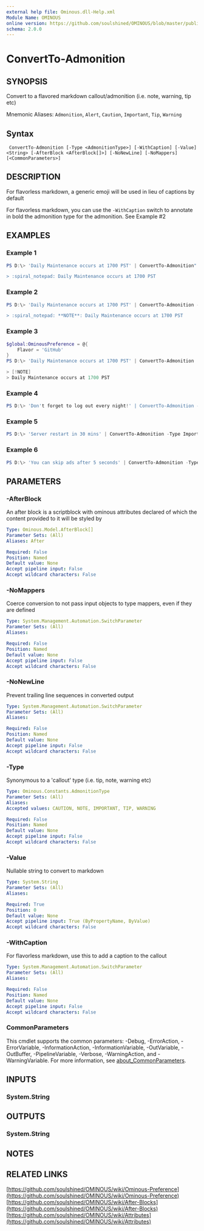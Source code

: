 ```yaml
---
external help file: Ominous.dll-Help.xml
Module Name: OMINOUS
online version: https://github.com/soulshined/OMINOUS/blob/master/publish/generate-docs/cmdlets/ConvertTo-Admonition.md
schema: 2.0.0
---
```


# ConvertTo-Admonition

## SYNOPSIS
Convert to a flavored markdown callout/admonition (i.e. note, warning, tip etc)

Mnemonic Aliases: `Admonition`, `Alert`, `Caution`, `Important`, `Tip`, `Warning`
## Syntax
```
 ConvertTo-Admonition [-Type <AdmonitionType>] [-WithCaption] [-Value] <String> [-AfterBlock <AfterBlock[]>] [-NoNewLine] [-NoMappers] [<CommonParameters>] 
```
## DESCRIPTION
For flavorless markdown, a generic emoji will be used in lieu of captions by default

For flavorless markdown, you can use the `-WithCaption` switch to annotate in bold the admonition type for the admonition. See Example #2

## EXAMPLES
### Example 1

```powershell
PS D:\> 'Daily Maintenance occurs at 1700 PST' | ConvertTo-Admonition"

> :spiral_notepad: Daily Maintenance occurs at 1700 PST
```


### Example 2

```powershell
PS D:\> 'Daily Maintenance occurs at 1700 PST' | ConvertTo-Admonition -WithCaption"

> :spiral_notepad: **NOTE**: Daily Maintenance occurs at 1700 PST
```


### Example 3

```powershell
$global:OminousPreference = @{
    Flavor = 'GitHub'
}
PS D:\> 'Daily Maintenance occurs at 1700 PST' | ConvertTo-Admonition

> [!NOTE]
> Daily Maintenance occurs at 1700 PST
```


### Example 4

```powershell
PS D:\> 'Don't forget to log out every night!' | ConvertTo-Admonition -Type Warning
```


### Example 5

```powershell
PS D:\> 'Server restart in 30 mins' | ConvertTo-Admonition -Type Important
```


### Example 6

```powershell
PS D:\> 'You can skip ads after 5 seconds' | ConvertTo-Admonition -Type Tip
```



## PARAMETERS

### -AfterBlock
An after block is a scriptblock with ominous attributes declared of which the content provided to it will be styled by

```yaml
Type: Ominous.Model.AfterBlock[]
Parameter Sets: (All)
Aliases: After

Required: False
Position: Named
Default value: None
Accept pipeline input: False
Accept wildcard characters: False
```

### -NoMappers
Coerce conversion to not pass input objects to type mappers, even if they are defined

```yaml
Type: System.Management.Automation.SwitchParameter
Parameter Sets: (All)
Aliases:

Required: False
Position: Named
Default value: None
Accept pipeline input: False
Accept wildcard characters: False
```

### -NoNewLine
Prevent trailing line sequences in converted output

```yaml
Type: System.Management.Automation.SwitchParameter
Parameter Sets: (All)
Aliases:

Required: False
Position: Named
Default value: None
Accept pipeline input: False
Accept wildcard characters: False
```

### -Type
Synonymous to a 'callout' type (i.e.
tip, note, warning etc)

```yaml
Type: Ominous.Constants.AdmonitionType
Parameter Sets: (All)
Aliases:
Accepted values: CAUTION, NOTE, IMPORTANT, TIP, WARNING

Required: False
Position: Named
Default value: None
Accept pipeline input: False
Accept wildcard characters: False
```

### -Value
Nullable string to convert to markdown

```yaml
Type: System.String
Parameter Sets: (All)
Aliases:

Required: True
Position: 0
Default value: None
Accept pipeline input: True (ByPropertyName, ByValue)
Accept wildcard characters: False
```

### -WithCaption
For flavorless markdown, use this to add a caption to the callout

```yaml
Type: System.Management.Automation.SwitchParameter
Parameter Sets: (All)
Aliases:

Required: False
Position: Named
Default value: None
Accept pipeline input: False
Accept wildcard characters: False
```
### CommonParameters
This cmdlet supports the common parameters: -Debug, -ErrorAction, -ErrorVariable, -InformationAction, -InformationVariable, -OutVariable, -OutBuffer, -PipelineVariable, -Verbose, -WarningAction, and -WarningVariable. For more information, see [about_CommonParameters](http://go.microsoft.com/fwlink/?LinkID=113216).

## INPUTS

### System.String

## OUTPUTS

### System.String

## NOTES

## RELATED LINKS

[https://github.com/soulshined/OMINOUS/wiki/Ominous-Preference](https://github.com/soulshined/OMINOUS/wiki/Ominous-Preference)
[https://github.com/soulshined/OMINOUS/wiki/After-Blocks](https://github.com/soulshined/OMINOUS/wiki/After-Blocks)
[https://github.com/soulshined/OMINOUS/wiki/Attributes](https://github.com/soulshined/OMINOUS/wiki/Attributes)
